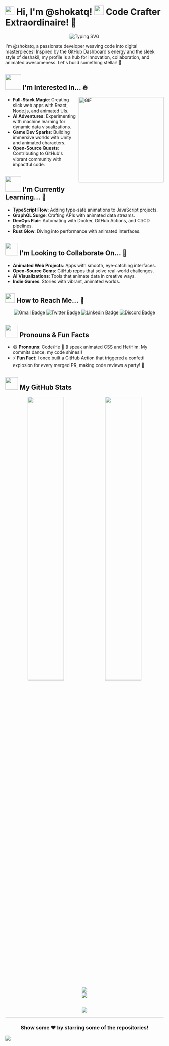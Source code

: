 # <img src="https://media.giphy.com/media/hvRJCLFzcasrR4ia7z/giphy.gif" width="28"> Hi, I'm @shokatq! <img src="https://media.giphy.com/media/WUlplcMpOCEmTGBtBW/giphy.gif" width="30"> Code Crafter Extraordinaire! 🚀

<div align="center">
  <img src="https://readme-typing-svg.herokuapp.com?font=Fira+Code&pause=1000&width=435&lines=Passionate+Developer;Full-Stack+Engineer;AI+Enthusiast;Open+Source+Contributor;Game+Dev+Explorer" alt="Typing SVG" />
</div>

I'm @shokatq, a passionate developer weaving code into digital masterpieces! Inspired by the GitHub Dashboard's energy and the sleek style of deshakil, my profile is a hub for innovation, collaboration, and animated awesomeness. Let's build something stellar! 🌟

## <img src="https://media.giphy.com/media/mGcNjsfWAjY5AEZNw6/giphy.gif" width="50"> I'm Interested In... 🔥

<img align="right" height="270px" alt="GIF" src="https://i.pinimg.com/originals/e4/26/70/e426702edf874b181aced1e2fa5c6cde.gif" />

- **Full-Stack Magic**: Creating slick web apps with React, Node.js, and animated UIs.
- **AI Adventures**: Experimenting with machine learning for dynamic data visualizations.
- **Game Dev Sparks**: Building immersive worlds with Unity and animated characters.
- **Open-Source Quests**: Contributing to GitHub's vibrant community with impactful code.

## <img src="https://media.giphy.com/media/VgCDAzcKvsR6OM0uWg/giphy.gif" width="50"> I'm Currently Learning... 🌿

- **TypeScript Flow**: Adding type-safe animations to JavaScript projects.
- **GraphQL Surge**: Crafting APIs with animated data streams.
- **DevOps Flair**: Automating with Docker, GitHub Actions, and CI/CD pipelines.
- **Rust Glow**: Diving into performance with animated interfaces.

## <img src="https://media.giphy.com/media/LnQjpWaON8nhr21vNW/giphy.gif" width="40"> I'm Looking to Collaborate On... 🤝

- **Animated Web Projects**: Apps with smooth, eye-catching interfaces.
- **Open-Source Gems**: GitHub repos that solve real-world challenges.
- **AI Visualizations**: Tools that animate data in creative ways.
- **Indie Games**: Stories with vibrant, animated worlds.

## <img src="https://github.com/TheDudeThatCode/TheDudeThatCode/blob/master/Assets/hmm.gif" width="30"> How to Reach Me... 📡

<div align="center">
  
[![Gmail Badge](https://img.shields.io/badge/-shokatq.dev@gmail.com-c14438?style=flat-square&logo=Gmail&logoColor=white&link=mailto:shokatq.dev@gmail.com)](mailto:shokatq.dev@gmail.com)
[![Twitter Badge](https://img.shields.io/badge/-@shokatq_codes-1ca0f1?style=flat-square&labelColor=1ca0f1&logo=twitter&logoColor=white&link=https://twitter.com/shokatq_codes)](https://twitter.com/shokatq_codes)
[![Linkedin Badge](https://img.shields.io/badge/-shokatq-blue?style=flat-square&logo=Linkedin&logoColor=white&link=https://www.linkedin.com/in/shokatq/)](https://www.linkedin.com/in/shokatq/)
[![Discord Badge](https://img.shields.io/badge/-shokatq%231337-7289DA?style=flat-square&logo=discord&logoColor=white)](https://discordapp.com/users/shokatq#1337)
  
</div>

## <img src="https://media.giphy.com/media/0TtX2qqpxp3pIafzio/giphy.gif" width="40"> Pronouns & Fun Facts 

- 😄 **Pronouns**: Code/He 🌌 (I speak animated CSS and He/Him. My commits dance, my code shines!)
- ⚡ **Fun Fact**: I once built a GitHub Action that triggered a confetti explosion for every merged PR, making code reviews a party! 🎊

## <img src="https://media.giphy.com/media/cj87CxfRtrUifF3Ryk/giphy.gif" width="40"> My GitHub Stats

<div align="center">
  <img width="48%" src="https://github-readme-stats.vercel.app/api?username=shokatq&show_icons=true&theme=tokyonight" />
  <img width="48%" src="https://github-readme-streak-stats.herokuapp.com/?user=shokatq&theme=tokyonight" />
</div>

<div align="center">
  <img src="https://github-profile-trophy.vercel.app/?username=shokatq&theme=nord&column=7" />
</div>

<div align="center">
  <img src="https://github-readme-stats.vercel.app/api/top-langs/?username=shokatq&layout=compact&theme=tokyonight" />
</div>

<br>

<div align="center">
  
![](https://komarev.com/ghpvc/?username=shokatq&color=blueviolet&style=flat)

</div>

---

<div align="center">
  
### Show some ❤️ by starring some of the repositories!

</div>

<img src="https://capsule-render.vercel.app/api?type=waving&color=gradient&height=80&section=footer"/>

<!--
CSS Animation styles (GitHub doesn't support CSS animations in README, but keeping for reference)
@keyframes fadeIn {
  0% { opacity: 0; }
  100% { opacity: 1; }
}
@keyframes slideIn {
  0% { transform: translateX(-50px); opacity: 0; }
  100% { transform: translateX(0); opacity: 1; }
}
-->
